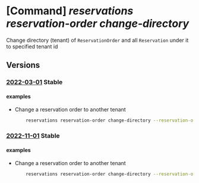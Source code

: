 # [Command] _reservations reservation-order change-directory_

Change directory (tenant) of `ReservationOrder` and all `Reservation` under it to specified tenant id

## Versions

### [2022-03-01](/Resources/mgmt-plane/L3Byb3ZpZGVycy9taWNyb3NvZnQuY2FwYWNpdHkvcmVzZXJ2YXRpb25vcmRlcnMve30vY2hhbmdlZGlyZWN0b3J5/2022-03-01.xml) **Stable**

<!-- mgmt-plane /providers/microsoft.capacity/reservationorders/{}/changedirectory 2022-03-01 -->

#### examples

- Change a reservation order to another tenant
    ```bash
        reservations reservation-order change-directory --reservation-order-id 50000000-aaaa-bbbb-cccc-200000000000 --destination-tenant-id 10000000-aaaa-bbbb-cccc-200000000011
    ```

### [2022-11-01](/Resources/mgmt-plane/L3Byb3ZpZGVycy9taWNyb3NvZnQuY2FwYWNpdHkvcmVzZXJ2YXRpb25vcmRlcnMve30vY2hhbmdlZGlyZWN0b3J5/2022-11-01.xml) **Stable**

<!-- mgmt-plane /providers/microsoft.capacity/reservationorders/{}/changedirectory 2022-11-01 -->

#### examples

- Change a reservation order to another tenant
    ```bash
        reservations reservation-order change-directory --reservation-order-id 50000000-aaaa-bbbb-cccc-200000000000 --destination-tenant-id 10000000-aaaa-bbbb-cccc-200000000011
    ```
